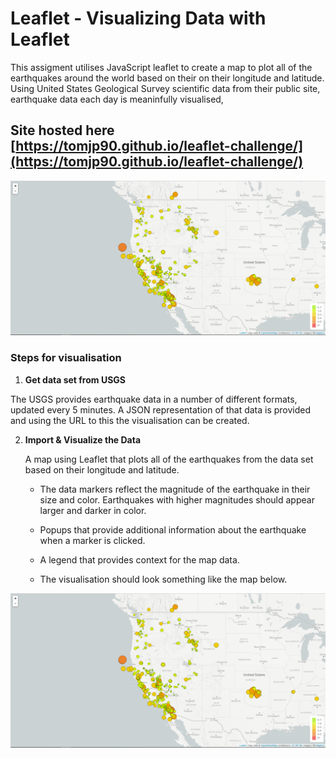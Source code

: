 # Leaflet - Visualizing Data with Leaflet

This assigment utilises JavaScript leaflet to create a map to plot all of the earthquakes around the world based on their on their longitude and latitude. Using United States Geological Survey scientific data from their public site, earthquake data each day is meaninfully visualised,

## Site hosted here [https://tomjp90.github.io/leaflet-challenge/](https://tomjp90.github.io/leaflet-challenge/)
![2-BasicMap](Images/2-BasicMap.png)


### Steps for visualisation

1. **Get data set from USGS**

The USGS provides earthquake data in a number of different formats, updated every 5 minutes. A JSON representation of that data is provided and using the URL to this the visualisation can be created.

   
2. **Import & Visualize the Data**

   A map using Leaflet that plots all of the earthquakes from the data set based on their longitude and latitude.

   * The data markers reflect the magnitude of the earthquake in their size and color. Earthquakes with higher magnitudes should appear larger and darker in color.

   * Popups that provide additional information about the earthquake when a marker is clicked.

   * A legend that provides context for the map data.

   * The visualisation should look something like the map below.

![2-BasicMap](Images/2-BasicMap.png)





